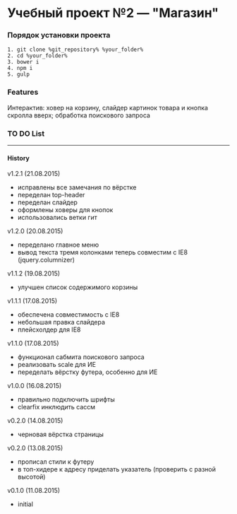# Учебный проект №2 — "Магазин"

### Порядок установки проекта

	1. git clone %git_repository% %your_folder%
	2. cd %your_folder%
	3. bower i
	4. npm i
	5. gulp

### Features ###
Интерактив: ховер на корзину, слайдер картинок товара и кнопка скролла вверх; обработка поискового запроса

### TO DO List ###

***

#### History ####
v1.2.1 (21.08.2015)
* исправлены все замечания по вёрстке
* переделан top-header
* переделан слайдер
* оформлены ховеры для кнопок
* использовались ветки гит

v1.2.0 (20.08.2015)
* переделано главное меню
* вывод текста тремя колонками теперь совместим с IE8 (jquery.columnizer)

v1.1.2 (19.08.2015)
* улучшен список содержимого корзины

v1.1.1 (17.08.2015)
* обеспечена совместимость с IE8
* небольшая правка слайдера
* плейсхолдер для IE8

v1.1.0 (17.08.2015)
* функционал сабмита поискового запроса
* реализовать scale для ИЕ
* переделать вёрстку футера, особенно для ИЕ

v1.0.0 (16.08.2015)
* правильно подключить шрифты
* clearfix инклюдить сассм

v0.2.0 (14.08.2015)
* черновая вёрстка страницы

v0.2.0 (13.08.2015)
* прописал стили к футеру
* в топ-хидере к адресу приделать указатель (проверить с разной высотой)

v0.1.0 (11.08.2015)
* initial